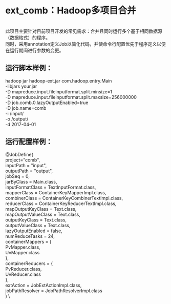 # ext_comb：Hadoop多项目合并
<br>
此项目主要针对目前项目开发的常见需求：合并且同时运行多个基于相同数据源（数据格式）的程序。<br>
同时，采用annotation定义Job以简化代码，并使命令行配置优先于程序定义以便在运行期间进行参数的变更。<br>



## 运行脚本样例：<br>
hadoop jar hadoop-ext.jar com.hadoop.entry.Main \
-libjars your.jar \
-D mapreduce.input.fileinputformat.split.minsize=1 \
-D mapreduce.input.fileinputformat.split.maxsize=256000000 \
-D job.comb.0.lazyOutputEnabled=true \
-D job.name=comb \
-i /input/ \
-o /output/ \
-d 2017-04-01

## 运行配置样例：<br>
@JobDefine( \
    project="comb", \
    inputPath = "input", \
    outputPath = "output", \
    jobSeq = 0, \
    jarByClass = Main.class, \
    inputFormatClass = TextInputFormat.class, \
    mapperClass = ContainerKeyMapperImpl.class, \
    combinerClass = ContainerKeyCombinerTextImpl.class, \
    reducerClass = ContainerKeyReducerTextImpl.class, \
	  mapOutputKeyClass = Text.class, \
	  mapOutputValueClass = Text.class, \
	  outputKeyClass = Text.class, \
	  outputValueClass = Text.class, \
    lazyOutputEnabled = false, \
    numReduceTasks = 24, \
    containerMappers = { \
            PvMapper.class, \
            UvMapper.class \
    }, \
    containerReducers = { \
            PvReducer.class, \
            UvReducer.class \
    }, \
    extAction = JobExtActionImpl.class, \
    jobPathResolver = JobPathResolverImpl.class \
) \
